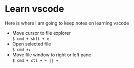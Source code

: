 # Learn vscode

Here is where I am going to keep notes on learning vscode

- Move cursor to file explorer \
  `$ cmd + shft + e`
- Open selected file \
  `$ cmd +↓`
- Move file window to right or left pane \
  `$ cmd + ctl + ← || →`
